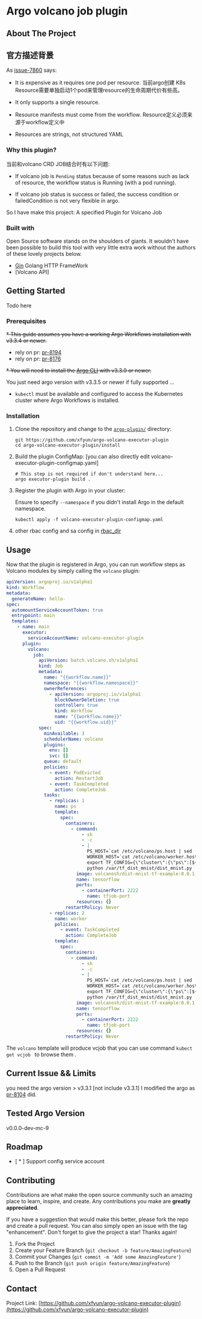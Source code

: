 # Argo volcano job plugin
## About The Project
## 官方描述背景

As  [issue-7860](https://github.com/argoproj/argo-workflows/issues/7860) says:

* It is expensive as it requires one pod per resource.
  当前argo创建 K8s Resource需要单独启动1个pod来管理resource的生命周期代价有些高。

* It only supports a single resource.

* Resource manifests must come from the workflow.
  Resource定义必须来源于workflow定义中

* Resources are strings, not structured YAML

### Why this plugin?

当前和volcano CRD JOB结合时有以下问题:

* If volcano job is `Pending` status because of some reasons such as lack of resource, the
  workflow status is Running (with a pod running).

* If volcano job status is success or failed, the success condition  or failedCondition is not
  very flexible in argo.

So I have make this project:
A specified Plugin for Volcano Job

### Built with

Open Source software stands on the shoulders of giants. It wouldn't have been possible to build this tool with very little extra work without the authors of these lovely projects below.

* [Gin](https://github.com/gin-gonic/gin) Golang HTTP FrameWork
* [Volcano API]


## Getting Started

Todo here


### Prerequisites

~~* This guide assumes you have a working Argo Workflows installation with v3.3.4 or newer.~~
* rely on pr: [pr-8194](https://github.com/argoproj/argo-workflows/pull/8194)
*  rely on pr: [pr-8176](https://github.com/argoproj/argo-workflows/pull/8176)
    
~~* You will need to install the [Argo CLI](https://argoproj.github.io/argo-workflows/cli/) with v3.3.0 or newer.~~

You just need argo version with v3.3.5 or newer if fully supported ...

* `kubectl` must be available and configured to access the Kubernetes cluster where Argo Workflows is installed.

### Installation

1. Clone the repository and change to the [`argo-plugin/`](argo-plugin/) directory:

   ```shell
   git https://github.com/xfyun/argo-volcano-executor-plugin
   cd argo-volcano-executor-plugin/install
   ```

2. Build the plugin ConfigMap: [you can also directly edit volcano-executor-plugin-configmap.yaml]
   
   ```shell
   # This step is not required if don't understand here...
   argo executor-plugin build .
   ```

3. Register the plugin with Argo in your cluster:

   Ensure to specify `--namespace` if you didn't install Argo in the default namespace.

   ```shell
   kubectl apply -f volcano-executor-plugin-configmap.yaml
   ```

4. other rbac config and sa config  in  [rbac_dir](install/rbac)

## Usage

Now that the plugin is registered in Argo, you can run workflow steps as Volcano modules by simply calling the `volcano` plugin:

```yaml
apiVersion: argoproj.io/v1alpha1
kind: Workflow
metadata:
  generateName: hello-
spec:
  automountServiceAccountToken: true
  entrypoint: main
  templates:
    - name: main
      executor:
        serviceAccountName: volcano-executor-plugin
      plugin:
        volcano:
          job:
            apiVersion: batch.volcano.sh/v1alpha1
            kind: Job
            metadata:
              name: "{{workflow.name}}"
              namespace: "{{workflow.namespace}}"
              ownerReferences:
                - apiVersion: argoproj.io/v1alpha1
                  blockOwnerDeletion: true
                  controller: true
                  kind: Workflow
                  name: "{{workflow.name}}"
                  uid: "{{workflow.uid}}"
            spec:
              minAvailable: 3
              schedulerName: volcano
              plugins:
                env: []
                svc: []
              queue: default
              policies:
                - event: PodEvicted
                  action: RestartJob
                - event: TaskCompleted
                  action: CompleteJob
              tasks:
                - replicas: 1
                  name: ps
                  template:
                    spec:
                      containers:
                        - command:
                            - sh
                            - -c
                            - |
                              PS_HOST=`cat /etc/volcano/ps.host | sed 's/$/&:2222/g' | sed 's/^/"/;s/$/"/' | tr "\n" ","`;
                              WORKER_HOST=`cat /etc/volcano/worker.host | sed 's/$/&:2222/g' | sed 's/^/"/;s/$/"/' | tr "\n" ","`;
                              export TF_CONFIG={\"cluster\":{\"ps\":[${PS_HOST}],\"worker\":[${WORKER_HOST}]},\"task\":{\"type\":\"ps\",\"index\":${VK_TASK_INDEX}},\"environment\":\"cloud\"};
                              python /var/tf_dist_mnist/dist_mnist.py
                          image: volcanosh/dist-mnist-tf-example:0.0.1
                          name: tensorflow
                          ports:
                            - containerPort: 2222
                              name: tfjob-port
                          resources: {}
                      restartPolicy: Never
                - replicas: 2
                  name: worker
                  policies:
                    - event: TaskCompleted
                      action: CompleteJob
                  template:
                    spec:
                      containers:
                        - command:
                            - sh
                            - -c
                            - |
                              PS_HOST=`cat /etc/volcano/ps.host | sed 's/$/&:2222/g' | sed 's/^/"/;s/$/"/' | tr "\n" ","`;
                              WORKER_HOST=`cat /etc/volcano/worker.host | sed 's/$/&:2222/g' | sed 's/^/"/;s/$/"/' | tr "\n" ","`;
                              export TF_CONFIG={\"cluster\":{\"ps\":[${PS_HOST}],\"worker\":[${WORKER_HOST}]},\"task\":{\"type\":\"worker\",\"index\":${VK_TASK_INDEX}},\"environment\":\"cloud\"};
                              python /var/tf_dist_mnist/dist_mnist.py
                          image: volcanosh/dist-mnist-tf-example:0.0.1
                          name: tensorflow
                          ports:
                            - containerPort: 2222
                              name: tfjob-port
                          resources: {}
                      restartPolicy: Never
```

The `volcano` template will produce vcjob that you can use command `kubect get vcjob ` to browse them .

## Current Issue && Limits

you need the argo version > v3.3.1 [not include v3.3.1]
I modified the argo as [pr-8104](https://github.com/argoproj/argo-workflows/pull/8104) did.



## Tested Argo Version

v0.0.0-dev-mc-9


## Roadmap

- [ * ] Support config service account


## Contributing

Contributions are what make the open source community such an amazing place to learn, inspire, and create. Any contributions you make are **greatly appreciated**.

If you have a suggestion that would make this better, please fork the repo and create a pull request. You can also simply open an issue with the tag "enhancement".
Don't forget to give the project a star! Thanks again!

1. Fork the Project
2. Create your Feature Branch (`git checkout -b feature/AmazingFeature`)
3. Commit your Changes (`git commit -m 'Add some AmazingFeature'`)
4. Push to the Branch (`git push origin feature/AmazingFeature`)
5. Open a Pull Request


## Contact

Project Link: [https://github.com/xfyun/argo-volcano-executor-plugin](https://github.com/xfyun/argo-volcano-executor-plugin)

